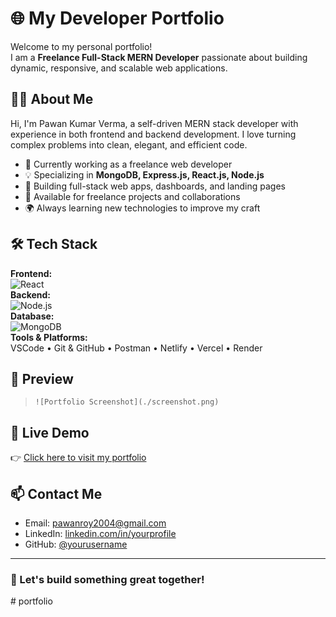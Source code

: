 # 🌐 My Developer Portfolio

Welcome to my personal portfolio!  
I am a **Freelance Full-Stack MERN Developer** passionate about building dynamic, responsive, and scalable web applications.

## 🧑‍💻 About Me

Hi, I'm Pawan Kumar Verma, a self-driven MERN stack developer with experience in both frontend and backend development. I love turning complex problems into clean, elegant, and efficient code.

- 🔭 Currently working as a freelance web developer
- 💡 Specializing in **MongoDB, Express.js, React.js, Node.js**
- 🚀 Building full-stack web apps, dashboards, and landing pages
- 💬 Available for freelance projects and collaborations
- 🌍 Always learning new technologies to improve my craft

## 🛠️ Tech Stack

**Frontend:**  
![React](https://img.shields.io/badge/React-20232A?style=for-the-badge&logo=react&logoColor=61DAFB)  
**Backend:**  
![Node.js](https://img.shields.io/badge/Node.js-339933?style=for-the-badge&logo=nodedotjs&logoColor=white)  
**Database:**  
![MongoDB](https://img.shields.io/badge/MongoDB-4EA94B?style=for-the-badge&logo=mongodb&logoColor=white)  
**Tools & Platforms:**  
VSCode • Git & GitHub • Postman • Netlify • Vercel • Render

## 📸 Preview
> `![Portfolio Screenshot](./screenshot.png)`

## 🔗 Live Demo

👉 [Click here to visit my portfolio](https://github.com/thepawankumarverma/portfolio.git)

## 📫 Contact Me

- Email: pawanroy2004@gmail.com 
- LinkedIn: [linkedin.com/in/yourprofile](https://www.linkedin.com/in/pawan-kumar-verma-804704308/)  
- GitHub: [@yourusername](https://github.com/thepawankumarverma)

---

### 🚀 Let's build something great together!
#   p o r t f o l i o 
 
 
